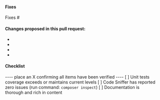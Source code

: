 #### Fixes
Fixes #

#### Changes proposed in this pull request:
-
-
-
-
#### Checklist
---- place an X confirming all items have been verified ----
[ ]  Unit tests coverage exceeds or maintains current levels
[ ]  Code Sniffer has reported zero issues (run command: ```composer inspect```)
[ ]  Documentation is thorough and rich in content